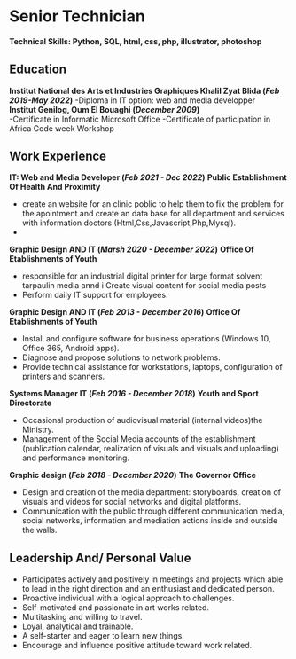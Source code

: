 # Senior Technician

#### Technical Skills: Python, SQL, html, css, php, illustrator, photoshop

## Education
**Institut National des Arts et Industries Graphiques Khalil Zyat Blida (_Feb 2019-May 2022_)**
-Diploma in IT option: web and media developper								       		
**Institut Genilog, Oum El Bouaghi (_December 2009_)**	 			        		
-Certificate in Informatic Microsoft Office
-Certificate of participation in Africa Code week Workshop

## Work Experience
**IT: Web and Media Developer (_Feb 2021 - Dec 2022_)**
**Public Establishment Of Health And Proximity**
- create an website for an clinic poblic to help them to fix the problem for the apointment and create an data base for all department and services with information doctors  (Html,Css,Javascript,Php,Mysql).
- 
**Graphic Design AND IT (_Marsh 2020 - December 2022_)**
**Office Of Etablishments of Youth**
- responsible for an industrial digital printer for large format
solvent tarpaulin media annd i Create visual content for social media posts 
- Perform daily IT support for employees. 


**Graphic Design AND IT (_Feb 2013 - December 2016_)**
**Office Of Etablishments of Youth**
- Install and configure software for business operations (Windows 10,
Office 365, Android apps). 
- Diagnose and propose solutions to network problems.
- Provide technical assistance for workstations, laptops, configuration
of printers and scanners.

**Systems Manager IT (_Feb 2016 - December 2018_)**
**Youth and Sport Directorate**
- Occasional production of audiovisual material (internal videos)the Ministry. 
- Management of the Social Media accounts of the establishment (publication calendar, realization of visuals and
visuals and uploading) and performance monitoring.

**Graphic design (_Feb 2018 - December 2020_)**
**The Governor Office**
- Design and creation of the media department: storyboards, creation of visuals and videos for social networks and digital platforms. 
- Communication with the public through different communication media, social networks, information and mediation actions inside and
outside the walls.


## Leadership And/ Personal Value 
- Participates actively and positively in meetings and projects which able to lead in the right direction and an enthusiast and
dedicated person.
- Proactive individual with a logical approach to challenges.
- Self-motivated and passionate in art works related.
- Multitasking and willing to travel.
- Loyal, analytical and trainable.
- A self-starter and eager to learn new things.
- Encourage and influence positive attitude toward work related.
